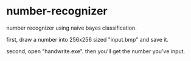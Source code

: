 # number-recognizer
number recognizer using naive bayes classification.

first, draw a number into 256x256 sized "input.bmp" and save it.

second, open "handwrite.exe". then you'll get the number you've input.
